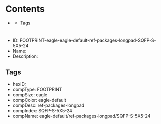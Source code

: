 



Contents
========

* [](#)
	* [Tags](#tags)

# 

- ID: FOOTPRINT-eagle-eagle-default-ref-packages-longpad-SQFP-S-5X5-24
- Name: 
- Description: 

## Tags

- hexID: 
- oompType: FOOTPRINT
- oompSize: eagle
- oompColor: eagle-default
- oompDesc: ref-packages-longpad
- oompIndex: SQFP-S-5X5-24
- oompName: eagle-default/ref-packages-longpad/SQFP-S-5X5-24
